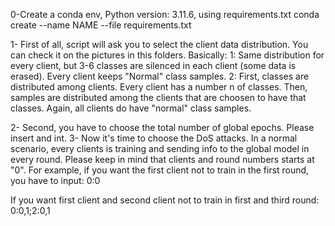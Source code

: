 0-Create a conda env, Python version: 3.11.6, using requirements.txt
	conda create --name NAME --file requirements.txt


1- First of all, script will ask you to select the client data distribution. You can check it on the pictures in this folders. Basically:
	1: Same distribution for every client, but 3-6 classes are silenced in each client 	(some data is erased). Every client keeps "Normal" class samples.
	2: First, classes are distributed among clients. Every client has a number n of 	classes. Then, samples are distributed among the clients that are choosen to have that 	classes. Again, all clients do have "normal" class samples.

2- Second, you have to choose the total number of global epochs. Please insert and int.
3- Now it's time to choose the DoS attacks. In a normal scenario, every clients is training and sending info to the global model in every round. Please keep in mind that clients and round numbers starts at "0". 
For example, if you want the first client not to train in the first round, you have to input:
0:0

If you want first client and second client not to train in first and third round:
0:0,1;2:0,1
